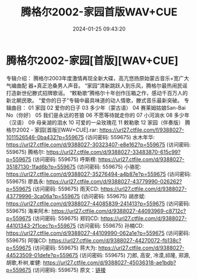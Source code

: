﻿---
title: 腾格尔2002-家园首版WAV+CUE
date: 2024-01-25 09:43:20
categories: WAV车载音乐、镜像
tags: 华语中文
---
# 腾格尔2002-家园[首版][WAV+CUE]

专辑介绍：
腾格尔2003年度激情再现全新大碟，高亢悠扬原始蒙古音乐+宽广大气编曲配
器+真正沧桑男人声音。
“家园”清新跳跃人到乐风，腾格尔最热闹民谣打造新世纪滕式招牌歌谣。
“敕勒歌”腾格尔十年创作压箱之作，感动千百万人的新北朝民歌。
“爱你的日子”专辑中最具味道的动人情歌，滕式音乐最新突破。
专辑曲目：
01 家园
02 爱你的日子
03 多少年（蒙古语）
04 赛莱姆姑娘San-Bai No（你好）
05 我们是永远的苍狼
06 不愿等待就走你的
07 小河淌水
08 多少年（汉语）
09 母亲湖的泪水
10 可爱的一朵玫瑰花
11 敕勒歌
12 家园（伴奏版）
腾格尔2002 - 家园[首版][WAV+CUE].rar: https://url27.ctfile.com/f/9388027-1011526546-0ba432?p=559675
(访问密码: 559675)
水木年华: https://url27.ctfile.com/d/9388027-30323407-e8e162?p=559675
(访问密码: 559675)
腾格尔: https://url27.ctfile.com/d/9388027-33483870-615c99?p=559675
(访问密码: 559675)
呼斯楞: https://url27.ctfile.com/d/9388027-35187130-1fad6b?p=559675
(访问密码: 559675)
小骆驼: https://url27.ctfile.com/d/9388027-35276494-a4b87e?p=559675
(访问密码: 559675)
廖昌永: https://url27.ctfile.com/d/9388027-43779990-026262?p=559675
(访问密码: 559675)
雨天CD: https://url27.ctfile.com/d/9388027-43779996-3ca06a?p=559675
(访问密码: 559675)
胡彦斌: https://url27.ctfile.com/d/9388027-44085839-241413?p=559675
(访问密码: 559675)
海来阿木: https://url27.ctfile.com/d/9388027-44093969-c8712c?p=559675
(访问密码: 559675)
郑钧CD: https://url27.ctfile.com/d/9388027-44101343-2f1cec?p=559675
(访问密码: 559675)
孙楠CD: https://url27.ctfile.com/d/9388027-44109990-062a1e?p=559675
(访问密码: 559675)
阿强CD: https://url27.ctfile.com/d/9388027-44270072-fb138c?p=559675
(访问密码: 559675)
蒋大为: https://url27.ctfile.com/d/9388027-44523509-01defe?p=559675
(访问密码: 559675)
刀郎, 高安, 冷漠,祁隆, 郑源,胡歌,朴树,崔健: https://url27.ctfile.com/d/9388027-45036318-ae1bdb?p=559675
(访问密码: 559675)
原文：[链接](https://blog.sina.com.cn/s/blog_1647c7e76010314ae.html)